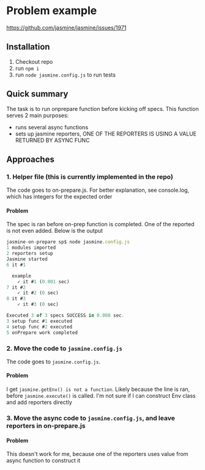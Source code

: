 # Problem example

https://github.com/jasmine/jasmine/issues/1971

## Installation
1. Checkout repo
2. run `npm i`
3. run `node jasmine.config.js` to run tests

## Quick summary
The task is to run onprepare function before kicking off specs. 
This function serves 2 main purposes:
- runs several async functions
- sets up jasmine reporters, ONE OF THE REPORTERS IS USING A VALUE RETURNED BY ASYNC FUNC

## Approaches

### 1. Helper file (this is currently implemented in the repo)

The code goes to on-prepare.js.
For better explanation, see console.log, which has integers for the expected order

#### Problem

The spec is ran before on-prep function is completed.
One of the reported is not even added.
Below is the output

```javascript
jasmine-on-prepare sp$ node jasmine.config.js 
1 modules imported
2 reporters setup
Jasmine started
6 it #1

  example
    ✓ it #1 (0.001 sec)
7 it #2
    ✓ it #2 (0 sec)
8 it #3
    ✓ it #3 (0 sec)

Executed 3 of 3 specs SUCCESS in 0.008 sec.
3 setup func #1 executed
4 setup func #2 executed
5 onPrepare work completed
```

### 2. Move the code to `jasmine.config.js`

The code goes to `jasmine.config.js`.

#### Problem

I get `jasmine.getEnv() is not a function`. 
Likely because the line is ran, before `jasmine.execute()` is called.
I'm not sure if I can construct Env class and add reporters directly

### 3. Move the async code to `jasmine.config.js`, and leave reporters in on-prepare.js

#### Problem

This doesn't work for me, because one of the reporters uses value from async function to construct it

